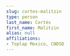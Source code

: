 ```yaml
---
slug: cortes-malitzin
type: person
last_name: Cortés
first_name: Malitzin
alias: null
affiliations:
- Toplap Mexico, CNDSD
---
```


